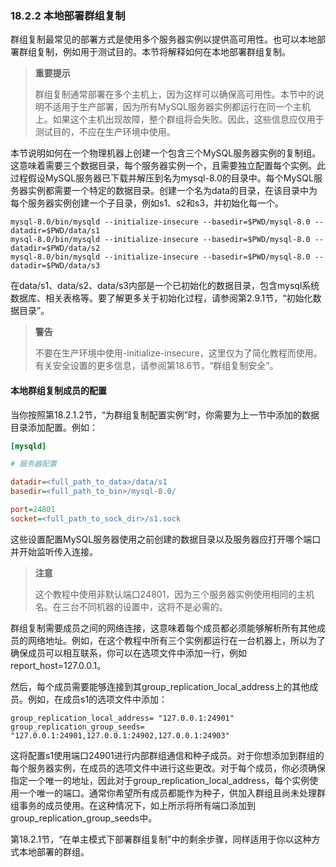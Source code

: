 ### 18.2.2 本地部署群组复制

群组复制最常见的部署方式是使用多个服务器实例以提供高可用性。也可以本地部署群组复制，例如用于测试目的。本节将解释如何在本地部署群组复制。

> **重要提示**  
>
> 群组复制通常部署在多个主机上，因为这样可以确保高可用性。本节中的说明不适用于生产部署，因为所有MySQL服务器实例都运行在同一个主机上。如果这个主机出现故障，整个群组将会失败。因此，这些信息应仅用于测试目的，不应在生产环境中使用。

本节说明如何在一个物理机器上创建一个包含三个MySQL服务器实例的复制组。这意味着需要三个数据目录，每个服务器实例一个，且需要独立配置每个实例。此过程假设MySQL服务器已下载并解压到名为mysql-8.0的目录中。每个MySQL服务器实例都需要一个特定的数据目录。创建一个名为data的目录，在该目录中为每个服务器实例创建一个子目录，例如s1、s2和s3，并初始化每一个。

```mysql
mysql-8.0/bin/mysqld --initialize-insecure --basedir=$PWD/mysql-8.0 --datadir=$PWD/data/s1
mysql-8.0/bin/mysqld --initialize-insecure --basedir=$PWD/mysql-8.0 --datadir=$PWD/data/s2
mysql-8.0/bin/mysqld --initialize-insecure --basedir=$PWD/mysql-8.0 --datadir=$PWD/data/s3
```




在data/s1、data/s2、data/s3内部是一个已初始化的数据目录，包含mysql系统数据库、相关表格等。要了解更多关于初始化过程，请参阅第2.9.1节，“初始化数据目录”。

> **警告**  
>
> 不要在生产环境中使用-initialize-insecure，这里仅为了简化教程而使用。有关安全设置的更多信息，请参阅第18.6节，“群组复制安全”。

#### 本地群组复制成员的配置

当你按照第18.2.1.2节，“为群组复制配置实例”时，你需要为上一节中添加的数据目录添加配置。例如：

```ini
[mysqld]

# 服务器配置

datadir=<full_path_to_data>/data/s1
basedir=<full_path_to_bin>/mysql-8.0/

port=24801
socket=<full_path_to_sock_dir>/s1.sock
```




这些设置配置MySQL服务器使用之前创建的数据目录以及服务器应打开哪个端口并开始监听传入连接。

> **注意**  
>
> 这个教程中使用非默认端口24801，因为三个服务器实例使用相同的主机名。在三台不同机器的设置中，这将不是必需的。

群组复制需要成员之间的网络连接，这意味着每个成员都必须能够解析所有其他成员的网络地址。例如，在这个教程中所有三个实例都运行在一台机器上，所以为了确保成员可以相互联系，你可以在选项文件中添加一行，例如report_host=127.0.0.1。

然后，每个成员需要能够连接到其group_replication_local_address上的其他成员。例如，在成员s1的选项文件中添加：

```
group_replication_local_address= "127.0.0.1:24901"
group_replication_group_seeds= "127.0.0.1:24901,127.0.0.1:24902,127.0.0.1:24903"
```




这将配置s1使用端口24901进行内部群组通信和种子成员。对于你想添加到群组的每个服务器实例，在成员的选项文件中进行这些更改。对于每个成员，你必须确保指定一个唯一的地址，因此对于group_replication_local_address，每个实例使用一个唯一的端口。通常你希望所有成员都能作为种子，供加入群组且尚未处理群组事务的成员使用。在这种情况下，如上所示将所有端口添加到group_replication_group_seeds中。

第18.2.1节，“在单主模式下部署群组复制”中的剩余步骤，同样适用于你以这种方式本地部署的群组。